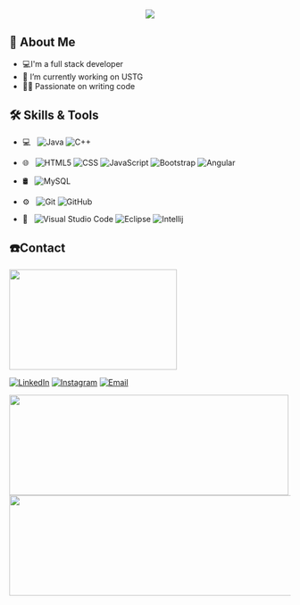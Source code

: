 
<h1 align="center"><img src="https://readme-typing-svg.herokuapp.com?font=IBM+Plex+Sans&color=F72EE2&size=30&duration=4000&center=true&vCenter=true&width=471&height=103&lines=Hi+i+am+Ajay++%F0%9F%91%8B;Welcome+to+my+git+profile" /></h1>


<!-- ![](https://komarev.com/ghpvc/?username=proxolo1) -->


## 🚀 About Me
- 💻I'm a full stack developer
- 🔭 I’m currently working on USTG
- 🧑‍💻 Passionate on writing code


## 🛠 Skills & Tools
- 💻 &nbsp;
  ![Java](https://img.shields.io/badge/-Java-333333?style=flat&logo=Java&logoColor=007396)
  ![C++](https://img.shields.io/badge/-C++-333333?style=flat&logo=C%2B%2B&logoColor=00599C)
  
- 🌐 &nbsp;
  ![HTML5](https://img.shields.io/badge/-HTML5-333333?style=flat&logo=HTML5)
  ![CSS](https://img.shields.io/badge/-CSS-333333?style=flat&logo=CSS3&logoColor=1572B6)
  ![JavaScript](https://img.shields.io/badge/-JavaScript-333333?style=flat&logo=javascript)
  ![Bootstrap](https://img.shields.io/badge/-Bootstrap-333333?style=flat&logo=bootstrap&logoColor=563D7C)
  ![Angular](https://img.shields.io/badge/-Angular-333333?style=flat&logo=angular)
- 🛢 &nbsp;
  ![MySQL](https://img.shields.io/badge/-MySQL-333333?style=flat&logo=mysql)
- ⚙️ &nbsp;
  ![Git](https://img.shields.io/badge/-Git-333333?style=flat&logo=git)
  ![GitHub](https://img.shields.io/badge/-GitHub-333333?style=flat&logo=github)
- 🔧 &nbsp;
  ![Visual Studio Code](https://img.shields.io/badge/-Visual%20Studio%20Code-333333?style=flat&logo=visual-studio-code&logoColor=007ACC)
  ![Eclipse](https://img.shields.io/badge/-Eclipse-333333?style=flat&logo=eclipse-ide&logoColor=2C2255)
  ![Intellij](https://img.shields.io/badge/-Intellij-333333?style=flat&logo=intellij-ide&logoColor=2C2255)



## ☎️Contact 
<!--   ![giphy](https://user-images.githubusercontent.com/73517233/147820994-c999430d-f927-4793-8a27-f3fa43314f33.gif) -->
 <img height="180em" width="300px" src="https://user-images.githubusercontent.com/73517233/147820994-c999430d-f927-4793-8a27-f3fa43314f33.gif" />
    <br>
<p>
<a href="https://www.linkedin.com/in/ajay-k-santhosh-8564421ba"><img alt="LinkedIn" src="https://img.shields.io/badge/LinkedIn-Ajay%20K%20Santhosh-blue?style=flat-square&logo=linkedin"></a>
<a href="https://www.instagram.com/_ajayk._/"><img alt="Instagram" src="https://img.shields.io/badge/Instagram-_ajayk._-blue?style=flat-square&logo=instagram"></a>
<a href="mailto:ajayksanthosh.15@gmail.com"><img alt="Email" src="https://img.shields.io/badge/Email-ajayksanthosh.15@gmail.com-blue?style=flat-square&logo=gmail"></a>

</p>
<p>
  <img height="180em" width="500px" src="https://github-readme-stats.vercel.app/api?username=proxolo1&theme=buefy&show_icons=true" />
  <img height="180em" width="550em" src="https://github-readme-stats.vercel.app/api/top-langs/?username=proxolo1&theme=buefy&layout=compact" />
  </p>

